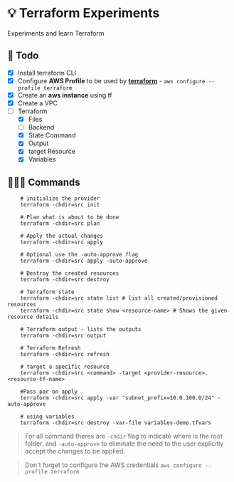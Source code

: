 # 💡 Terraform Experiments

Experiments and learn Terraform

## 📜 Todo

- [x] Install terraform CLI
- [x] Configure **AWS Profile** to be used by [**terraform**](https://www.terraform.io/) - `aws configure --profile terraform`
- [x] Create an **aws instance** using tf
- [x] Create a VPC
- [ ] Terraform
  - [x] Files
  - [ ] Backend
  - [x] State Command
  - [x] Output
  - [x] target Resource
  - [x] Variables

## 👨🏿‍💻 Commands

```shell
    # initialize the provider
    terraform -chdir=src init

    # Plan what is about to be done
    terraform -chdir=src plan 

    # Apply the actual changes
    terraform -chdir=src apply

    # Optional use the -auto-approve flag 
    terraform -chdir=src apply -auto-approve

    # Destroy the created resources
    terraform -chdir=src destroy

    # Terraform state
    terraform -chdir=src state list # list all created/provisioned resources
    terraform -chdir=src state show <resource-name> # Shows the given resource details

    # Terraform output - lists the outputs
    terraform -chdir=src output

    # Terraform Refresh
    terraform -chdir=src refresh

    # target a specific resource
    terraform -chdir=src <command> -target <provider-resource>.<resource-tf-name>

    #Pass par on apply
    terraform -chdir=src apply -var "subnet_prefix=10.0.100.0/24" -auto-approve

    # using variables
    terraform -chdir=src destroy -var-file variables-demo.tfvars   
```

> For all command theres are `-chdir` flag to indicate where is the root folder. and `-auto-approve` to eliminate the need to the user explicitly accept the changes to be applied.

> Don't forget to configure the AWS credentials `aws configure --profile terraform`
